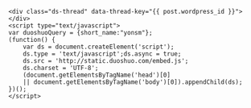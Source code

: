 <!-- Duoshuo Comment BEGIN -->
	<div class="ds-thread" data-thread-key="{{ post.wordpress_id }}"></div>
	<script type="text/javascript">
	var duoshuoQuery = {short_name:"yonsm"};
	(function() {
		var ds = document.createElement('script');
		ds.type = 'text/javascript';ds.async = true;
		ds.src = 'http://static.duoshuo.com/embed.js';
		ds.charset = 'UTF-8';
		(document.getElementsByTagName('head')[0] 
		|| document.getElementsByTagName('body')[0]).appendChild(ds);
	})();
	</script>
<!-- Duoshuo Comment END -->